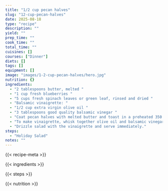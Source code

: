 ```yaml
---
title: "1/2 cup pecan halves"
slug: "12-cup-pecan-halves"
date: 2025-08-18
type: "recipe"
description: ""
yield: ""
prep_time: ""
cook_time: ""
total_time: ""
cuisines: []
courses: ["Dinner"]
diets: []
tags: []
equipment: []
image: "images/1-2-cup-pecan-halves/hero.jpg"
nutrition: {}
ingredients:
  - "2 tablespoons butter, melted "
  - "1 cup fresh blueberries "
  - "5 cups fresh spinach leaves or green leaf, rinsed and dried "
  - "Balsamic vinaigrette: "
  - "1/2 cup extra virgin olive oil "
  - "3 tablespoons good quality balsamic vinegar "
  - "Coat pecan halves with melted butter and toast in a preheated 350 degree oven about 15 minutes, cool. In a large bowl, toss pecan halves, fresh blueberries, and spinach. "
  - "To make vinaigrette, whisk together olive oil and balsamic vinegar. "
  - "Drizzle salad with the vinaigrette and serve immediately."
steps:
  - "Holiday Salad"
notes: ""
---
```

{{< recipe-meta >}}

{{< ingredients >}}

{{< steps >}}

{{< nutrition >}}
